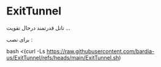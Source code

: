 # ExitTunnel
تانل قدرتمند درحال تقویت ...

برای نصب :

bash <(curl -Ls https://raw.githubusercontent.com/bardia-us/ExitTunnel/refs/heads/main/ExitTunnel.sh)
